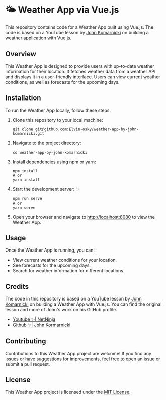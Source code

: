 # 🌤️ Weather App via Vue.js

This repository contains code for a Weather App built using Vue.js. The code is based on a YouTube lesson by [John Komarnicki](https://github.com/johnkomarnicki) on building a weather application with Vue.js.

## Overview

This Weather App is designed to provide users with up-to-date weather information for their location. It fetches weather data from a weather API and displays it in a user-friendly interface. Users can view current weather conditions, as well as forecasts for the upcoming days.

## Installation

To run the Weather App locally, follow these steps:

1. Clone this repository to your local machine:

    ```
    git clone git@github.com:Elvin-osky/weather-app-by-john-komarnicki.git
    ```

2. Navigate to the project directory:

    ```
    cd weather-app-by-john-komarnicki
    ```

3. Install dependencies using npm or yarn:

    ```
    npm install
    # or
    yarn install
    ```

4. Start the development server:
✨
    ```
    npm run serve
    # or
    yarn serve
    ```

5. Open your browser and navigate to [http://localhost:8080](http://localhost:8080) to view the Weather App.

## Usage

Once the Weather App is running, you can:

- View current weather conditions for your location.
- See forecasts for the upcoming days.
- Search for weather information for different locations.

## Credits

The code in this repository is based on a YouTube lesson by [John Komarnicki](https://github.com/johnkomarnicki) on building a Weather App with Vue.js. You can find the original lesson and more of John's work on his GitHub profile.

- [Youtube ✨| NetNinja](https://www.youtube.com/@NetNinja)
- [Github  ✨| John Kormarnicki](https://github.com/johnkomarnicki)


## Contributing

Contributions to this Weather App project are welcome! If you find any issues or have suggestions for improvements, feel free to open an issue or submit a pull request.

## License

This Weather App project is licensed under the [MIT License](LICENSE).

